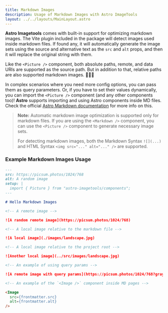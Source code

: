 ```yaml
---
title: Markdown Images
description: Usage of Markdown Images with Astro ImageTools
layout: ../../layouts/MainLayout.astro
---
```


**Astro Imagetools** comes with built-in support for optimizing markdown images. The Vite plugin included in the package will detect images used inside markdown files. If found any, it will automatically generate the image sets using the source and alternative text as the `src` and `alt` props, and then it will replace the original string with them.

Like the `<Picture />` component, both absolute paths, remote, and data URIs are supported as the source path. But in addition to that, relative paths are also supported markdown images. 🎉🎉🎉

In complex scenarios where you need more config options, you can pass them as query parameters. Or, if you have to set their values dynamically, you can import the `<Picture />` component (and any other components too)! **Astro** supports importing and using Astro components inside MD files. Check the official [Astro Markdown documentation](https://docs.astro.build/en/guides/markdown-content/#using-components-in-markdown) for more info on this.

> **Note:** Automatic markdown image optimization is supported only for markdown files. If you are using the `<Markdown />` component, you can use the `<Picture />` component to generate necessary image sets.
>
> For detecting markdown images, both the Markdown Syntax `![](...)` and HTML Syntax `<img src="..." alt="..." />` are supported.

### Example Markdown Images Usage

```md
---
src: https://picsum.photos/1024/768
alt: A random image
setup: |
  import { Picture } from "astro-imagetools/components";
---

# Hello Markdown Images

<!-- A remote image -->

![A random remote image](https://picsum.photos/1024/768)

<!-- A local image relative to the markdown file -->

![A local image](./images/landscape.jpg)

<!-- A local image relative to the project root -->

![Another local image](../src/images/landscape.jpg)

<!-- An example of using query params -->

![A remote image with query params](https://picsum.photos/1024/768?grayscale)

<!-- An example of the `<Image />` component inside MD pages -->

<Image
  src={frontmatter.src}
  alt={frontmatter.alt}
/>
```
